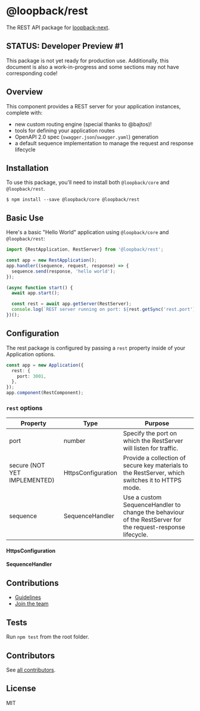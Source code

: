 # @loopback/rest

The REST API package for
[loopback-next](https://github.com/strongloop/loopback-next).

## STATUS: Developer Preview #1

This package is not yet ready for production use. Additionally, this document is
also a work-in-progress and some sections may not have corresponding code!

## Overview

This component provides a REST server for your application instances, complete
with:

* new custom routing engine (special thanks to @bajtos)!
* tools for defining your application routes
* OpenAPI 2.0 spec (`swagger.json`/`swagger.yaml`) generation
* a default sequence implementation to manage the request and response lifecycle

## Installation

To use this package, you'll need to install both `@loopback/core` and
`@loopback/rest`.

```shell
$ npm install --save @loopback/core @loopback/rest
```

## Basic Use

Here's a basic "Hello World" application using `@loopback/core` and
`@loopback/rest`:

```ts
import {RestApplication, RestServer} from '@loopback/rest';

const app = new RestApplication();
app.handler((sequence, request, response) => {
  sequence.send(response, 'hello world');
});

(async function start() {
  await app.start();

  const rest = await app.getServer(RestServer);
  console.log(`REST server running on port: ${rest.getSync('rest.port')}`);
})();
```

## Configuration

The rest package is configured by passing a `rest` property inside of your
Application options.

```ts
const app = new Application({
  rest: {
    port: 3001,
  },
});
app.component(RestComponent);
```

### `rest` options

| Property                     | Type               | Purpose                                                                                                    |
| ---------------------------- | ------------------ | ---------------------------------------------------------------------------------------------------------- |
| port                         | number             | Specify the port on which the RestServer will listen for traffic.                                          |
| secure (NOT YET IMPLEMENTED) | HttpsConfiguration | Provide a collection of secure key materials to the RestServer, which switches it to HTTPS mode.           |
| sequence                     | SequenceHandler    | Use a custom SequenceHandler to change the behaviour of the RestServer for the request-response lifecycle. |

#### HttpsConfiguration

<!-- TODO(@kjdelisle): Define the contents of this type for users. -->

#### SequenceHandler

<!-- TODO(@kjdelisle): Point to the request-response lifecycle doc
(or migrate it here?) -->

## Contributions

* [Guidelines](https://github.com/strongloop/loopback-next/wiki/Contributing#guidelines)
* [Join the team](https://github.com/strongloop/loopback-next/issues/110)

## Tests

Run `npm test` from the root folder.

## Contributors

See
[all contributors](https://github.com/strongloop/loopback-next/graphs/contributors).

## License

MIT
